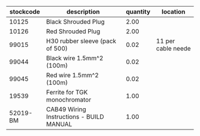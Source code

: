 |stockcode|description|quantity|location|
|---------|-----------|--------|--------|
|10125|Black Shrouded Plug|2.00||
|10126|Red Shrouded Plug|2.00||
|99015|H30 rubber sleeve (pack of 500)|0.02|11 per cable neede|
|99044|Black wire 1.5mm^2 (100m)|0.02||
|99045|Red wire 1.5mm^2 (100m)|0.02||
|19539|Ferrite for TGK monochromator|1.00||
|52019-BM|CAB49 Wiring Instructions - BUILD MANUAL|1.00||
